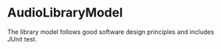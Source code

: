 # AudioLibraryModel
The library model follows good software design principles and includes JUnit test. 

